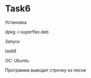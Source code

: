 # Task6

Установка

dpkg -i superflex.deb

Запуск

task6

ОС: Ubuntu

Программа выводит строчку из песни
